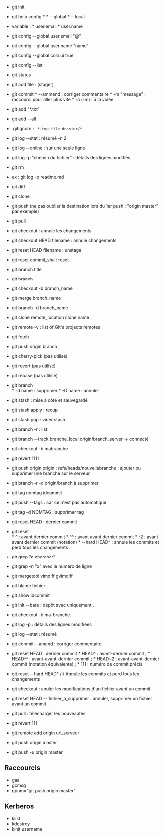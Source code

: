 - git init
- git help config * 
				* --global
				*	--local
- variable : 	* user.email
				* user.name
- git config --global user.email "@"
- git config --global user.name "name"
- git config --global colir.ui true
- git config --list

- git status
- git add file : (stager)
- git commit
			 * --ammend : corriger commentaire
			 * -m "message" : raccourci pour aller plus vite
			 * -a (-m) : à la volée
- git add "*.txt"
- git add --all
- .gitignore : ```	*.tmp
				file
				dossier/* ```
- git log 
		--stat : résumé
		-n 2
- git log --online : sur une seule ligne
- git log -p "chemin du fichier" : détails des lignes modifiés
- git rm
- ex : git log -p readme.md
- git diff
- git clone
- git push (ne pas oublier la destination lors du 1er push : "origin master" par exemple)
- git pull
- git checkout : annule les changements
- git checkout HEAD filename : annule changements
- git reset HEAD filename : unstage
- git reset commit_sha : reset
- git branch title
- git branch
- git checkout -b branch_name
- git merge branch_name
- git branch -d branch_name
- git clone remote_location clone name
- git remote -v : list of Git's projects remotes
- git fetch
- git push origin branch

- git cherry-pick (pas utilisé)
- git revert (pas utilisé)
- git rebase (pas utilisé)

- git branch	
				* -d name : supprimer
				* -D name : annuler
- git stash : mise à côté et sauvegardé
- git stash apply : recup
- git stash pop : vider stash
- git branch -r : list
- git branch --track branche_local origin/branch_server
	-> connecté
- git checkout -b mabranche
- git revert 1111
- git push origin origin : refs/heads/nouvellebranche : ajouter ou supprimer une branche sur le serveur
- git branch -r -d origin/branch à supprimer
- git tag nomtag idcommit
- git push --tags : car ce n'est pas automatique
- git tag -d NOMTAG : supprimer tag
- git reset HEAD  : dernier commit
- git reset 	
				* ^ : avant dernier commit
				* ^^ : avant avant dernier commit
				* -2 : avant avant dernier commit (notation)
			* --hard HEAD^ : annule les commits et perd tous les changements
- git grep "à chercher"
- git grep -n "x" avec le numéro de ligne

- git mergetool vimdiff
				gvimdiff
- git blame fichier
- git show idcommit

- git init --bare : dépôt avec uniquement .

- git checkout -b ma-branche

- git log -p : détails des lignes modifiées
- git log --stat : résumé
- git commit --amend : corriger commentaire

- git reset 	HEAD : dernier commit
			* HEAD^ : avant-dernier commit ;
			* HEAD^^ : avant-avant-dernier commit ;
			* HEAD~2 : avant-avant-dernier commit (notation équivalente) ;
			* 111 : numéro de commit précis
- git reset --hard HEAD^   /!\ Annule les commits et perd tous les changements

- git checkout : anuler les modifications d'un fichier avant un commit
- git reset HEAD -- fichier_a_supprimer : annuler, supprimer un fichier avant un commit
- git pull : télécharger les nouveautés
- git revert 111

- git remote add origin url_serveur
- git push origin master
- git push -u origin master
## Raccourcis
- gaa
- gcmsg
- gpom="git push origin master"

## Kerberos
- klist
- kdestroy
- kinit username